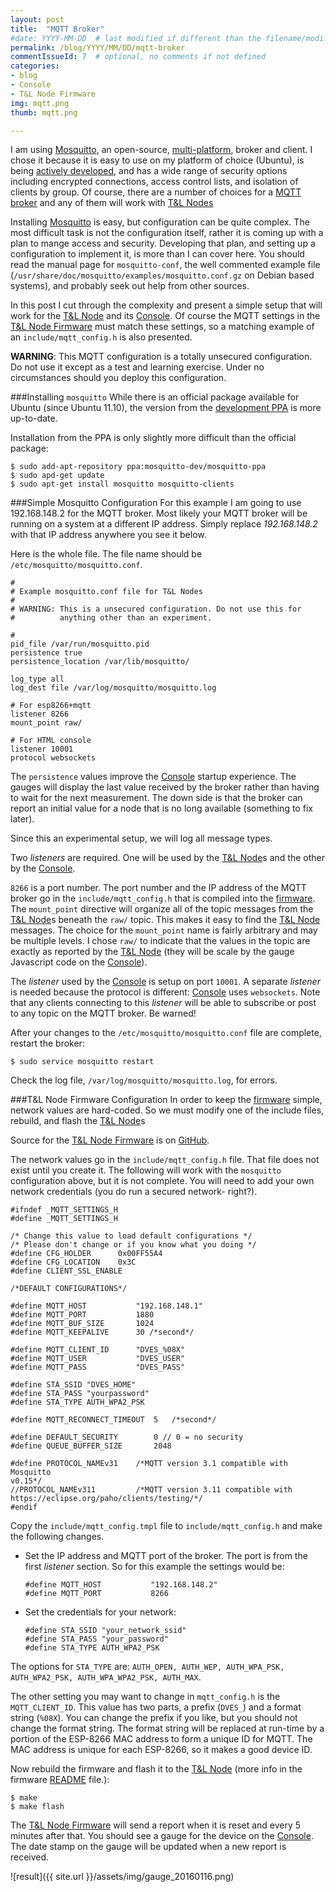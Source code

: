 ```yaml
---
layout: post
title:  "MQTT Broker"
#date: YYYY-MM-DD  # last modified if different than the filename/modification time
permalink: /blog/YYYY/MM/DD/mqtt-broker
commentIssueId: 7  # optional, no comments if not defined
categories:
- blog
- Console
- T&L Node Firmware
img: mqtt.png
thumb: mqtt.png

---
```

I am using
[Mosquitto](http://mosquitto.org/),
an open-source,
[multi-platform](http://mosquitto.org/download/), broker and client.
I chose it because it is easy to use on my platform of choice (Ubuntu),
is being [actively developed](http://www.eclipse.org/mosquitto/), and
has a wide range of security options including encrypted connections,
access control lists, and isolation of clients by group.  Of course,
there are a number of choices for a
[MQTT broker](https://github.com/mqtt/mqtt.github.io/wiki/servers) and
any of them will work with [T&L Nodes][tlnode]

Installing 
[Mosquitto](http://mosquitto.org/) is easy, but configuration can be quite
complex. The most difficult task is not the configuration itself, rather
it is coming up with a plan to mange
access and security. Developing that plan, and setting up a
configuration to implement it, is more than I can cover here. 
You should read the manual page for
`mosquitto-conf`, the well commented example file
(`/usr/share/doc/mosquitto/examples/mosquitto.conf.gz` on Debian
based systems), and probably seek out help from other sources.

In this post I cut through the complexity and present a
simple setup that will work for the
[T&L Node][tlnode] and its
[Console][console]. Of course the MQTT settings in the
[T&L Node Firmware][fw] must match these settings, so a
matching example of an `include/mqtt_config.h` is also presented.

__WARNING__: This MQTT configuration is a totally unsecured
configuration. Do not use it except as a test and learning exercise.
Under no circumstances should you deploy this configuration. 

<!--more-->

###Installing `mosquitto`
While there is an official package available for Ubuntu (since Ubuntu
11.10), the version from the
[development PPA](https://launchpad.net/~mosquitto-dev/+archive/ubuntu/mosquitto-ppa)
is more up-to-date.

Installation from the PPA is only slightly more difficult than the
official package:

    $ sudo add-apt-repository ppa:mosquitto-dev/mosquitto-ppa
    $ sudo apd-get update
    $ sudo apt-get install mosquitto mosquitto-clients

###Simple Mosquitto Configuration
For this example I am going to use 192.168.148.2 for the MQTT broker.
Most likely your MQTT broker will be running on a system at a different
IP address. Simply replace _192.168.148.2_ with that IP address anywhere
you see it below.

Here is the whole file. The file name should be
`/etc/mosquitto/mosquitto.conf`.

    # 
    # Example mosquitto.conf file for T&L Nodes
    #
    # WARNING: This is a unsecured configuration. Do not use this for
    #          anything other than an experiment.

    # 
    pid_file /var/run/mosquitto.pid
    persistence true
    persistence_location /var/lib/mosquitto/

    log_type all
    log_dest file /var/log/mosquitto/mosquitto.log

    # For esp8266+mqtt
    listener 8266
    mount_point raw/

    # For HTML console
    listener 10001
    protocol websockets

The `persistence` values improve the [Console][console] startup
experience. The gauges will display the last value received by the
broker rather than having to wait for the next measurement. The
down side is that the broker can report an initial value for a node that
is no long available (something to fix later).

Since this an experimental setup, we will log all message types.

Two _listeners_ are required. One will be used by the [T&L Node][tlnode]s
and the other by the [Console][console].

`8266` is a port number. The port number and the  IP address of the MQTT
broker go in the `include/mqtt_config.h` that is compiled into the
[firmware][fw].  The `mount_point` directive will organize all of the
topic messages from the [T&L Node][tlnode]s beneath the `raw/` topic.
This makes it easy to find the [T&L Node][tlnode] messages. The choice
for the `mount_point` name is fairly arbitrary and may be multiple
levels. I chose `raw/` to indicate that the values in the topic are
exactly as reported by the [T&L Node][tlnode] (they will be scale by the
gauge Javascript code on the [Console][console]).

The _listener_ used by the [Console][console] is setup on port `10001`.
A separate _listener_ is needed because the protocol is different:
[Console][console] uses `websockets`. Note that any clients connecting
to this _listener_ will be able to subscribe or post to any topic on
the MQTT broker. Be warned!

After your changes to the `/etc/mosquitto/mosquitto.conf` file are
complete, restart the broker:

    $ sudo service mosquitto restart

Check the log file, `/var/log/mosquitto/mosquitto.log`, for errors.

###T&L Node Firmware Configuration
In order to keep the [firmware][fw] simple, network values are
hard-coded. So we must modify one of the include files, rebuild, and
flash the [T&L Node][tlnode]s

Source for the [T&L Node Firmware][fw] is on
[GitHub](https://github.com/jdunmire/TLnodeFW.git).

The network values go in the `include/mqtt_config.h` file. That file
does not exist until you create it. The following will work with the
`mosquitto` configuration above, but it is not complete. You will need
to add your own network credentials (you do run a secured network-
right?).

    #ifndef _MQTT_SETTINGS_H
    #define _MQTT_SETTINGS_H

    /* Change this value to load default configurations */
    /* Please don't change or if you know what you doing */
    #define CFG_HOLDER      0x00FF55A4
    #define CFG_LOCATION    0x3C
    #define CLIENT_SSL_ENABLE

    /*DEFAULT CONFIGURATIONS*/

    #define MQTT_HOST           "192.168.148.1"
    #define MQTT_PORT           1880
    #define MQTT_BUF_SIZE       1024
    #define MQTT_KEEPALIVE      30 /*second*/

    #define MQTT_CLIENT_ID      "DVES_%08X"
    #define MQTT_USER           "DVES_USER"
    #define MQTT_PASS           "DVES_PASS"

    #define STA_SSID "DVES_HOME"
    #define STA_PASS "yourpassword"
    #define STA_TYPE AUTH_WPA2_PSK

    #define MQTT_RECONNECT_TIMEOUT  5   /*second*/

    #define DEFAULT_SECURITY        0 // 0 = no security
    #define QUEUE_BUFFER_SIZE       2048

    #define PROTOCOL_NAMEv31    /*MQTT version 3.1 compatible with Mosquitto
    v0.15*/
    //PROTOCOL_NAMEv311         /*MQTT version 3.11 compatible with
    https://eclipse.org/paho/clients/testing/*/
    #endif

Copy the `include/mqtt_config.tmpl` file to `include/mqtt_config.h` and
make the following changes.

  * Set the IP address and MQTT port of the broker. The port is from the
      first _listener_ section. So for this example the settings would
      be:

        #define MQTT_HOST           "192.168.148.2"
        #define MQTT_PORT           8266

  * Set the credentials for your network:

        #define STA_SSID "your_network_ssid"
        #define STA_PASS "your_password"
        #define STA_TYPE AUTH_WPA2_PSK

The options for `STA_TYPE` are: `AUTH_OPEN, AUTH_WEP,
AUTH_WPA_PSK, AUTH_WPA2_PSK, AUTH_WPA_WPA2_PSK, AUTH_MAX`.

The other setting you may want to change in `mqtt_config.h` is the
`MQTT_CLIENT_ID`. This value has two parts, a prefix (`DVES_`) and a
format string (`%08X`). You can change the prefix if you like, but you
should not change the format string. The format
string will be replaced at run-time by a portion of the ESP-8266
MAC address to form a unique ID for MQTT.  The MAC address is unique for
each ESP-8266, so it makes a good device ID.

Now rebuild the firmware and flash it to the [T&L Node][tlnode] (more
info in the firmware 
[README](https://github.com/jdunmire/TLnodeFW) file.):

    $ make
    $ make flash

The [T&L Node Firmware][fw] will send a report when it is reset and every 5
minutes after that. You should see a gauge for the device on the
[Console][console].
The date stamp on the gauge will be updated when a new report is
received.

![result]({{ site.url }}/assets/img/gauge_20160116.png)

[console]: /component/TLnodeConsole
[tlnode]: /component/tlnode
[fw]: /component/tlnodefw
